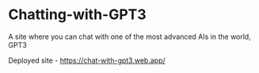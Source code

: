 # Chatting-with-GPT3

A site where you can chat with one of the most advanced AIs in the world, GPT3

Deployed site - https://chat-with-gpt3.web.app/



